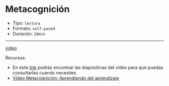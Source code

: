 # Metacognición

- Tipo: `lectura`
- Formato: `self-paced`
- Duración: `20min`

***

[video](https://youtu.be/lP7ZO5TL7zk)

Recursos: 

- En este [link](https://drive.google.com/file/d/1iCc_8GXdlWdD3CoHfvdpeCiIEz0TR5A3/view?usp=sharing)
  podrás encontrar las diapositivas del video para que puedas consultarlas
  cuando necesites.
- [Vídeo Metacognición: Aprendiendo del aprendizaje](https://www.youtube.com/watch?v=E8klKdhNop8&feature=youtu.be)
 